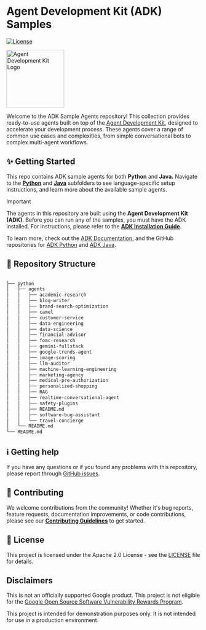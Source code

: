 # Agent Development Kit (ADK) Samples

[![License](https://img.shields.io/badge/License-Apache_2.0-blue.svg)](LICENSE)

<img src="https://github.com/google/adk-docs/blob/main/docs/assets/agent-development-kit.png" alt="Agent Development Kit Logo" width="150">

Welcome to the ADK Sample Agents repository! This collection provides ready-to-use agents built on top of the [Agent Development Kit](https://google.github.io/adk-docs/), designed to accelerate your development process. These agents cover a range of common use cases and complexities, from simple conversational bots to complex multi-agent workflows.

## ✨ Getting Started 
This repo contains ADK sample agents for both **Python** and **Java.** Navigate to the **[Python](python/)** and **[Java](java/)** subfolders to see language-specific setup instructions, and learn more about the available sample agents. 

> [!IMPORTANT]
> The agents in this repository are built using the **Agent Development Kit (ADK)**. Before you can run any of the samples, you must have the ADK installed. For instructions, please refer to the [**ADK Installation Guide**](https://google.github.io/adk-docs/get-started/installation).

To learn more, check out the [ADK Documentation](https://google.github.io/adk-docs/), and the GitHub repositories for [ADK Python](https://github.com/google/adk-python) and [ADK Java](https://github.com/google/adk-java). 

## 🌳 Repository Structure
```bash

├── python
│   ├── agents
│   │   ├── academic-research
│   │   ├── blog-writer
│   │   ├── brand-search-optimization
│   │   ├── camel
│   │   ├── customer-service
│   │   ├── data-engineering
│   │   ├── data-science
│   │   ├── financial-advisor
│   │   ├── fomc-research
│   │   ├── gemini-fullstack
│   │   ├── google-trends-agent
│   │   ├── image-scoring
│   │   ├── llm-auditor
│   │   ├── machine-learning-engineering
│   │   ├── marketing-agency
│   │   ├── medical-pre-authorization
│   │   ├── personalized-shopping
│   │   ├── RAG
│   │   ├── realtime-conversational-agent
│   │   ├── safety-plugins
│   │   ├── README.md
│   │   ├── software-bug-assistant  
│   │   └── travel-concierge
│   └── README.md
└── README.md
```

## ℹ️ Getting help

If you have any questions or if you found any problems with this repository, please report through [GitHub issues](https://github.com/google/adk-samples/issues).

## 🤝 Contributing

We welcome contributions from the community! Whether it's bug reports, feature requests, documentation improvements, or code contributions, please see our [**Contributing Guidelines**](https://github.com/google/adk-samples/blob/main/CONTRIBUTING.md) to get started.

## 📄 License

This project is licensed under the Apache 2.0 License - see the [LICENSE](https://github.com/google/adk-samples/blob/main/LICENSE) file for details.

## Disclaimers

This is not an officially supported Google product. This project is not eligible for the [Google Open Source Software Vulnerability Rewards Program](https://bughunters.google.com/open-source-security).

This project is intended for demonstration purposes only. It is not intended for use in a production environment.